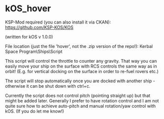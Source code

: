 # kOS_hover

KSP-Mod required (you can also install it via CKAN):
https://github.com/KSP-KOS/KOS

(written for kOS v 1.0.0)

File location (just the file 'hover', not the .zip version of the repo!):
Kerbal Space Program\Ships\Script

This script will control the throttle to counter any gravity. That way you can easily move your ship on the surface with RCS controls the same way as in orbit! (E.g. for vertical docking on the surface in order to re-fuel rovers etc.)

The script will stop automatically once you are docked with another ship - otherwise it can be shut down with ctrl+c.

Currently the script does not control pitch (pointing straight up) but that might be added later. Generally I prefer to have rotation control and I am not quite sure how to achieve auto-pitch and manual rotation/yaw control with kOS. (If you do let me know!)
